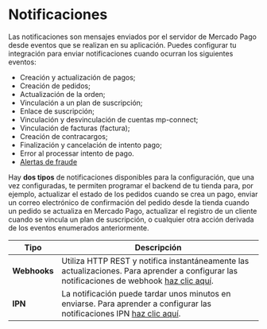 # Notificaciones

Las notificaciones son mensajes enviados por el servidor de Mercado Pago desde eventos que se realizan en su aplicación. Puedes configurar tu integración para enviar notificaciones cuando ocurran los siguientes eventos:

* Creación y actualización de pagos;
* Creación de pedidos;
* Actualización de la orden;
* Vinculación a un plan de suscripción;
* Enlace de suscripción;
* Vinculación y desvinculación de cuentas mp-connect;
* Vinculación de facturas (factura);
* Creación de contracargos;
* Finalización y cancelación de intento pago;
* Error al processar intento de pago.
* [Alertas de fraude](/developers/es/docs/additional-content/chargebacks/how-to-prevent#bookmark_alerta_de_fraude)

Hay **dos tipos** de notificaciones disponibles para la configuración, que una vez configuradas, te permiten programar el backend de tu tienda para, por ejemplo, actualizar el estado de los pedidos cuando se crea un pago, enviar un correo electrónico de confirmación del pedido desde la tienda cuando un pedido se actualiza en Mercado Pago, actualizar el registro de un cliente cuando se vincula un plan de suscripción, o cualquier otra acción derivada de los eventos enumerados anteriormente.

| Tipo | Descripción |
| --- | --- |
| **Webhooks** | Utiliza HTTP REST y notifica instantáneamente las actualizaciones. Para aprender a configurar las notificaciones de webhook [haz clic aquí](/developers/es/guides/additional-content/your-integrations/webhooks). |
| **IPN** | La notificación puede tardar unos minutos en enviarse. Para aprender a configurar las notificaciones IPN [haz clic aquí](/developers/es/guides/additional-content/your-integrations/ipn). |